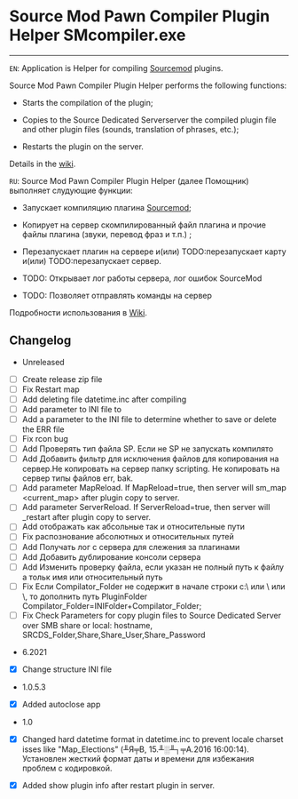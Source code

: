 # Source Mod Pawn Compiler Plugin Helper SMcompiler.exe
---
```EN```: Application is Helper for compiling [Sourcemod](https://www.sourcemod.net) plugins.

Source Mod Pawn Compiler Plugin Helper performs the following functions:
  
- Starts the compilation of the plugin;

- Copies to the Source Dedicated Serverserver the compiled plugin file and other plugin files (sounds, translation of phrases, etc.);

- Restarts the plugin on the server.

Details in the [wiki](https://github.com/k64t34/SourceModPawnCompilerPluginHelper/wiki).

```RU```: Source Mod Pawn Compiler Plugin Helper (далее Помощник) выполняет слудующие функции: 
- Запускает компиляцию плагина [Sourcemod](https://www.sourcemod.net);

- Копирует на сервер скомпилированный файл плагина и прочие файлы плагина (звуки, перевод фраз и т.п.) ;

- Перезапускает плагин на сервере и(или) TODO:перезапускает карту и(или) TODO:перезапускает сервер.

- TODO: Открывает лог работы сервера, лог ошибок SourceMod

- TODO: Позволяет отправлять команды на сервер

Подробности использования в [Wiki](https://github.com/k64t34/SourceModPawnCompilerPluginHelper/wiki).

## Changelog 
* Unreleased 

- [ ] Create release zip file
- [ ] Fix Restart map
- [ ] Add deleting file  datetime.inc after compiling
- [ ] Add parameter to INI file to 
- [ ] Add a parameter to the INI file to determine whether to save or delete the ERR file
- [ ] Fix rcon bug
- [ ] Add Проверять тип файла SP. Если не SP не запускать компилято
- [ ] Add Добавить фильтр для исключения файлов для копирования на сервер.Не копировать на сервер папку scripting. Не копировать на сервер типы файлов err, bak.
- [ ] Add parameter MapReload. If MapReload=true, then server will sm_map <current_map> after plugin copy to server.
- [ ] Add parameter ServerReload. If ServerReload=true, then server will _restart after plugin copy to server. 
- [ ] Add отображать как абсольные так и относительные пути
- [ ] Fix распознование абсолютных и относительных путей 
- [ ] Add Получать лог с сервера для слежения за плагинами 
- [ ] Add Добавить дублирование консоли сервера
- [ ] Add Изменить проверку файла, если указан не полный путь к файлу а тольк имя или относительный путь
- [ ] Fix Если Compilator_Folder не содержит в начале строки с:\ или \ или \\, то дополнить путь PluginFolder	Compilator_Folder=INIFolder+Compilator_Folder;
- [ ] Fix Check Parameters for copy plugin files to Source Dedicated Server over SMB share or local: hostname, SRCDS_Folder,Share,Share_User,Share_Password
* 6.2021
- [x] Change structure INI file 
* 1.0.5.3  
- [x] Added autoclose app 
* 1.0
- [x] Changed hard datetime format in datetime.inc to prevent locale charset isses  like "Map_Elections" (╨Я╤В, 15.╨░╨┐╤А.2016 16:00:14).  
    Установлен жесткий формат даты и времени для избежания проблем с кодировкой.
- [x] Added show plugin info after restart plugin in server.

